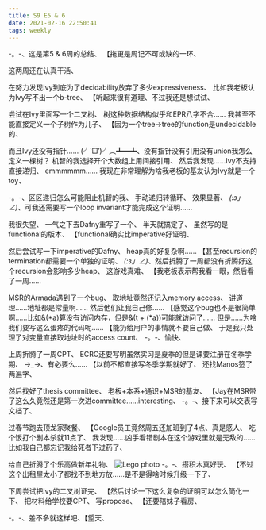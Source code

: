 ```yaml
---
title: S9 E5 & 6
date: 2021-02-16 22:50:41
tags: weekly
---
```


-。-、这是第5 & 6周的总结、
【拖更是周记不可或缺的一环、

<!--more-->

这两周还在认真干活、

在努力发现Ivy到底为了decidability放弃了多少expressiveness、
比如我老板认为Ivy写不出一个b-tree、
【听起来很有道理、不过我还是想试试、

尝试在Ivy里面写一个二叉树、
树这种数据结构似乎和EPR八字不合……
我甚至不能直接定义一个子树作为儿子、
【因为一个tree->tree的function是undecidable的、

而且Ivy还没有指针……
(╯‵□′)╯︵┻━┻、没有指针没有引用没有union我怎么定义一棵树？
机智的我选择开个大数组上用间接引用、
然后我发现……Ivy不支持直接递归、
emmmmmm……
我现在非常理解为啥我老板的基友认为Ivy就是一个toy、

-。-、区区递归怎么可能阻止机智的我、
手动递归转循环、
效果显著、
_(:з」∠)_、可我还需要写一个loop invariant才能完成这个证明……

我很失望、
一气之下去Dafny重写了一个、
半天就搞定了、
虽然写的是functional的版本、
【functional确实比imperative好证明、

然后尝试写一下imperative的Dafny、
heap真的好复杂啊……
【甚至recursion的termination都需要一个单独的证明、
_(:з」∠)_、然后折腾了一周都没有折腾好这个recursion会影响多少heap、
这游戏真难、
【我老板表示帮我看一眼，然后看了一周……

MSR的Armada遇到了一个bug、
取地址竟然还记入memory access、
讲道理……地址都是常量啊……
然后他们让我自己修……
【感觉这个bug也不是很简单啊……比如&(*a)算没有访问内存，但是&(t + (*a))可能就访问了……
但是……为啥我们要写这么蛋疼的代码呢……
【能扔给用户的事情就不要自己做、
于是我只处理了对变量直接取地址时的access count、
-。-、愉快、

上周折腾了一周CPT、
ECRC还要写明虽然实习是夏季的但是课要注册在冬季学期、
→_→、有必要么……
【以前不都直接写冬季学期就好了、
还找Manos签了两遍字、

然后找好了thesis committee、
老板+本系+通识+MSR的基友、
【Jay在MSR带了这么久竟然还是第一次进committee……interesting、
-。-、接下来可以交表写文档了、

过春节跑去顶龙家聚餐、
【Google员工竟然周五还加班到了4点、真是感人、
吃个饭打个剧本杀就11点了、
我发现……凶手看错剧本在这个游戏里就是无敌的……
比如我自己都忘记我给死者下过药了、

给自己折腾了个乐高做新年礼物、
![Lego photo](/files/lego.jpg)
-。-、搭积木真好玩、
【不过这个出租屋太小了都找不到地方放……是不是得啥时候升级一下了、

下周尝试把Ivy的二叉树证完、
【然后讨论一下这么复杂的证明可以怎么简化一下、
把材料给学校要CPT、
写propose、
【还要陪妹子看房、

-。-、差不多就这样吧、【望天、